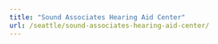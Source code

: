 ```yaml
---
title: "Sound Associates Hearing Aid Center"
url: /seattle/sound-associates-hearing-aid-center/
---
```

